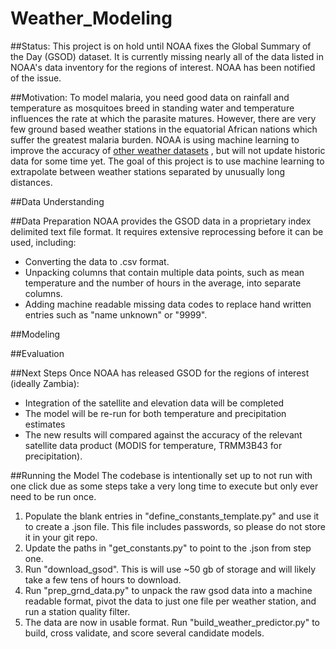 # Weather_Modeling

##Status:
This project is on hold until NOAA fixes the Global Summary of the Day (GSOD)
dataset. It is currently missing nearly all of the data listed in NOAA's data
inventory for the regions of interest. NOAA has been notified of the issue.

##Motivation:
To model malaria, you need good data on rainfall and temperature as mosquitoes
breed in standing water and temperature influences the rate at which the
parasite matures. However, there are very few ground based weather stations
in the equatorial African nations which suffer the greatest malaria burden.
NOAA is using
machine learning to improve the accuracy of [other weather datasets](https://pmm.nasa.gov/sites/default/files/document_files/IMERG_FinalRun_Day1_release_notes.pdf)
, but will not update historic data for some time yet.
The goal of this project is to use machine learning to extrapolate between
weather stations separated by unusually long distances.  

##Data Understanding




##Data Preparation
NOAA provides the GSOD data in a proprietary index delimited text file format.
It requires extensive reprocessing before it can be used, including:
  * Converting the data to .csv format.
  * Unpacking columns that contain multiple data points, such as mean
  temperature and the number of hours in the average, into separate columns.
  * Adding machine readable missing data codes to replace hand written entries
  such as "name unknown" or "9999".

##Modeling

##Evaluation


##Next Steps
Once NOAA has released GSOD for the regions of interest (ideally Zambia):
  * Integration of the satellite and elevation data will be completed
  * The model will be re-run for both temperature and precipitation estimates
  * The new results will compared against the accuracy of the relevant satellite data product
(MODIS for temperature, TRMM3B43 for precipitation).


##Running the Model
The codebase is intentionally set up to not run with one click due as some
steps take a very long time to execute but only ever need to be run once.

1. Populate the blank entries in "define_constants_template.py" and use it to
create a .json file. This file includes passwords, so please do not store it
in your git repo.
2. Update the paths in "get_constants.py" to point to the .json from step one.
3. Run "download_gsod". This is will use ~50 gb of storage and will likely
take a few tens of hours to download.
4. Run "prep_grnd_data.py" to unpack the raw gsod data into a machine readable
format, pivot the data to just one file per weather station, and run a station
quality filter.
5. The data are now in usable format. Run "build_weather_predictor.py" to
build, cross validate, and score several candidate models.
